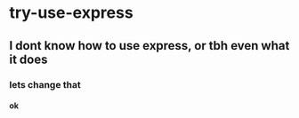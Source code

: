 # try-use-express
## I dont know how to use express, or tbh even what it does
### lets change that
#### ok
